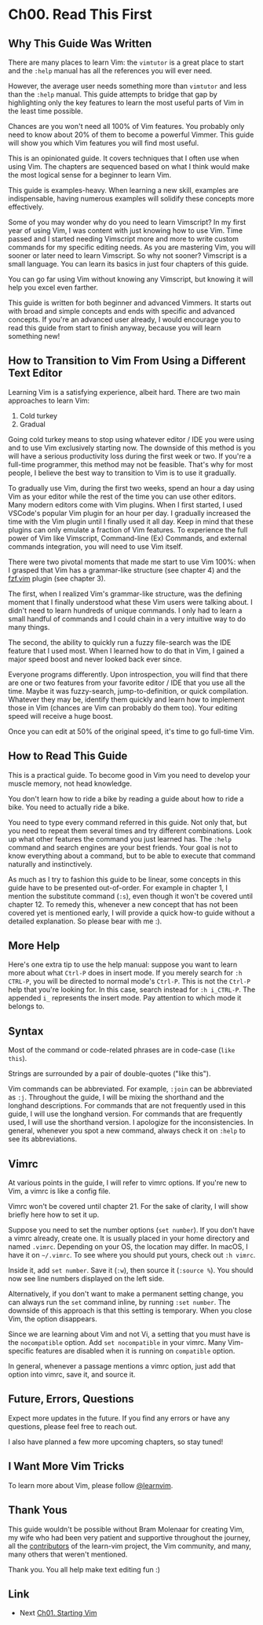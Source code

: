 # Ch00. Read This First

## Why This Guide Was Written

There are many places to learn Vim: the `vimtutor` is a great place to start and the `:help` manual has all the references you will ever need.

However, the average user needs something more than `vimtutor` and less than the `:help` manual. This guide attempts to bridge that gap by highlighting only the key features to learn the most useful parts of Vim in the least time possible.

Chances are you won't need all 100% of Vim features. You probably only need to know about 20% of them to become a powerful Vimmer. This guide will show you which Vim features you will find most useful.

This is an opinionated guide. It covers techniques that I often use when using Vim. The chapters are sequenced based on what I think would make the most logical sense for a beginner to learn Vim.

This guide is examples-heavy. When learning a new skill, examples are indispensable, having numerous examples will solidify these concepts more effectively.

Some of you may wonder why do you need to learn Vimscript? In my first year of using Vim, I was content with just knowing how to use Vim. Time passed and I started needing Vimscript more and more to write custom commands for my specific editing needs. As you are mastering Vim, you will sooner or later need to learn Vimscript. So why not sooner? Vimscript is a small language. You can learn its basics in just four chapters of this guide.

You can go far using Vim without knowing any Vimscript, but knowing it will help you excel even farther.

This guide is written for both beginner and advanced Vimmers. It starts out with broad and simple concepts and ends with specific and advanced concepts. If you're an advanced user already, I would encourage you to read this guide from start to finish anyway, because you will learn something new!

## How to Transition to Vim From Using a Different Text Editor

Learning Vim is a satisfying experience, albeit hard. There are two main approaches to learn Vim:

1. Cold turkey
2. Gradual

Going cold turkey means to stop using whatever editor / IDE you were using and to use Vim exclusively starting now. The downside of this method is you will have a serious productivity loss during the first week or two. If you're a full-time programmer, this method may not be feasible. That's why for most people, I believe the best way to transition to Vim is to use it gradually.

To gradually use Vim, during the first two weeks, spend an hour a day using Vim as your editor while the rest of the time you can use other editors. Many modern editors come with Vim plugins. When I first started, I used VSCode's popular Vim plugin for an hour per day. I gradually increased the time with the Vim plugin until I finally used it all day. Keep in mind that these plugins can only emulate a fraction of Vim features. To experience the full power of Vim like Vimscript, Command-line (Ex) Commands, and external commands integration, you will need to use Vim itself.

There were two pivotal moments that made me start to use Vim 100%: when I grasped that Vim has a grammar-like structure (see chapter 4) and the [fzf.vim](https://github.com/junegunn/fzf.vim) plugin (see chapter 3).

The first, when I realized Vim's grammar-like structure, was the defining moment that I finally understood what these Vim users were talking about. I didn't need to learn hundreds of unique commands. I only had to learn a small handful of commands and I could chain in a very intuitive way to do many things.

The second, the ability to quickly run a fuzzy file-search was the IDE feature that I used most. When I learned how to do that in Vim, I gained a major speed boost and never looked back ever since.

Everyone programs differently. Upon introspection, you will find that there are one or two features from your favorite editor / IDE that you use all the time. Maybe it was fuzzy-search, jump-to-definition, or quick compilation. Whatever they may be, identify them quickly and learn how to implement those in Vim (chances are Vim can probably do them too). Your editing speed will receive a huge boost.

Once you can edit at 50% of the original speed, it's time to go full-time Vim.

## How to Read This Guide

This is a practical guide. To become good in Vim you need to develop your muscle memory, not head knowledge.

You don't learn how to ride a bike by reading a guide about how to ride a bike. You need to actually ride a bike.

You need to type every command referred in this guide. Not only that, but you need to repeat them several times and try different combinations. Look up what other features the command you just learned has. The `:help` command and search engines are your best friends. Your goal is not to know everything about a command, but to be able to execute that command naturally and instinctively.

As much as I try to fashion this guide to be linear, some concepts in this guide have to be presented out-of-order. For example in chapter 1, I mention the substitute command (`:s`), even though it won't be covered until chapter 12. To remedy this, whenever a new concept that has not been covered yet is mentioned early, I will provide a quick how-to guide without a detailed explanation. So please bear with me :).

## More Help

Here's one extra tip to use the help manual: suppose you want to learn more about what `Ctrl-P` does in insert mode. If you merely search for `:h CTRL-P`, you will be directed to normal mode's `Ctrl-P`. This is not the `Ctrl-P` help that you're looking for. In this case, search instead for `:h i_CTRL-P`. The appended `i_` represents the insert mode. Pay attention to which mode it belongs to.

## Syntax

Most of the command or code-related phrases are in code-case (`like this`).

Strings are surrounded by a pair of double-quotes ("like this").

Vim commands can be abbreviated. For example, `:join` can be abbreviated as `:j`. Throughout the guide, I will be mixing the shorthand and the longhand descriptions. For commands that are not frequently used in this guide, I will use the longhand version. For commands that are frequently used, I will use the shorthand version. I apologize for the inconsistencies. In general, whenever you spot a new command, always check it on `:help` to see its abbreviations.

## Vimrc

At various points in the guide, I will refer to vimrc options. If you're new to Vim, a vimrc is like a config file.

Vimrc won't be covered until chapter 21. For the sake of clarity, I will show briefly here how to set it up.

Suppose you need to set the number options (`set number`). If you don't have a vimrc already, create one. It is usually placed in your home directory and named `.vimrc`. Depending on your OS, the location may differ. In macOS, I have it on `~/.vimrc`. To see where you should put yours, check out `:h vimrc`.

Inside it, add `set number`. Save it (`:w`), then source it (`:source %`). You should now see line numbers displayed on the left side.

Alternatively, if you don't want to make a permanent setting change, you can always run the `set` command inline, by running `:set number`. The downside of this approach is that this setting is temporary. When you close Vim, the option disappears.

Since we are learning about Vim and not Vi, a setting that you must have is the `nocompatible` option. Add `set nocompatible` in your vimrc. Many Vim-specific features are disabled when it is running on `compatible` option.

In general, whenever a passage mentions a vimrc option, just add that option into vimrc, save it, and source it.

## Future, Errors, Questions

Expect more updates in the future. If you find any errors or have any questions, please feel free to reach out.

I also have planned a few more upcoming chapters, so stay tuned!

## I Want More Vim Tricks

To learn more about Vim, please follow [@learnvim](https://twitter.com/learnvim).

## Thank Yous

This guide wouldn't be possible without Bram Molenaar for creating Vim, my wife who had been very patient and supportive throughout the journey, all the [contributors](https://github.com/iggredible/Learn-Vim/graphs/contributors) of the learn-vim project, the Vim community, and many, many others that weren't mentioned.

Thank you. You all help make text editing fun :)


## Link
- Next [Ch01. Starting Vim](./ch01_starting_vim.md)
